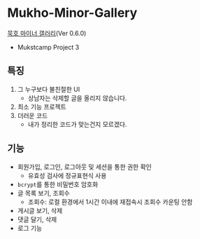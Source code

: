 # Mukho-Minor-Gallery

[묵호 마이너 갤러리](http://mukho.r-e.kr:2023/)(Ver 0.6.0)

- Mukstcamp Project 3

## 특징

1. 그 누구보다 불친절한 UI
   - 상남자는 삭제할 글을 올리지 않습니다.
2. 최소 기능 프로젝트
3. 더러운 코드
   - 내가 정리한 코드가 맞는건지 모르겠다.

## 기능

- 회원가입, 로그인, 로그아웃 및 세션을 통한 권한 확인
  - 유효성 검사에 정규표현식 사용
- `bcrypt`를 통한 비밀번호 암호화
- 글 목록 보기, 조회수
  - 조회수: 로컬 환경에서 1시간 이내에 재접속시 조회수 카운팅 안함
- 게시글 보기, 삭제
- 댓글 달기, 삭제
- 로그 기능
